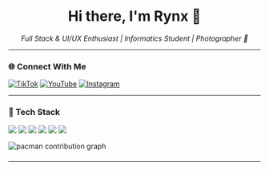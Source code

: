 <h1 align="center">Hi there, I'm Rynx 👋</h1>

<p align="center">
  <i>Full Stack & UI/UX Enthusiast | Informatics Student | Photographer 📸</i>
</p>

---

### 🌐 Connect With Me

[![TikTok](https://img.shields.io/badge/TikTok-%40itsvisible_-ff0050?style=flat&logo=tiktok&logoColor=white)](https://www.tiktok.com/@itsvisible_)
[![YouTube](https://img.shields.io/badge/YouTube-@rynhndra-ff0000?style=flat&logo=youtube&logoColor=white)](https://youtube.com/@rynhndra)
[![Instagram](https://img.shields.io/badge/Instagram-@rynhndra-E4405F?style=flat&logo=instagram&logoColor=white)](https://www.instagram.com/rynhndra)

---

### 🧰 Tech Stack
<p>
  <img src="https://img.shields.io/badge/-React-61DAFB?style=for-the-badge&logo=react&logoColor=black" />
  <img src="https://img.shields.io/badge/-Next.js-000000?style=for-the-badge&logo=nextdotjs" />
  <img src="https://img.shields.io/badge/-TailwindCSS-06B6D4?style=for-the-badge&logo=tailwindcss&logoColor=white" />
  <img src="https://img.shields.io/badge/-Python-3776AB?style=for-the-badge&logo=python&logoColor=white" />
  <img src="https://img.shields.io/badge/-Figma-F24E1E?style=for-the-badge&logo=figma&logoColor=white" />
  <img src="https://img.shields.io/badge/-Firebase-FFCA28?style=for-the-badge&logo=firebase&logoColor=black" />
</p>

<picture>
  <source media="(prefers-color-scheme: dark)" srcset="https://raw.githubusercontent.com/Rynx/Rynx/output/pacman-contribution-graph-dark.svg">
  <source media="(prefers-color-scheme: light)" srcset="https://raw.githubusercontent.com/Rynx/Rynx/output/pacman-contribution-graph.svg">
  <img alt="pacman contribution graph" src="https://raw.githubusercontent.com/Rynx/Rynx/output/pacman-contribution-graph.svg">
</picture>

###
---